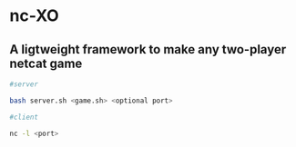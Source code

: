 # nc-XO
## A ligtweight framework to make any two-player netcat game

```bash
#server

bash server.sh <game.sh> <optional port>

```
```bash
#client

nc -l <port>

```
